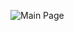 ![Main Page](https://github.com/vishalpande/Foody-Zone/assets/76513256/df0776c9-6f75-4d05-ac46-1876831e73dc)
